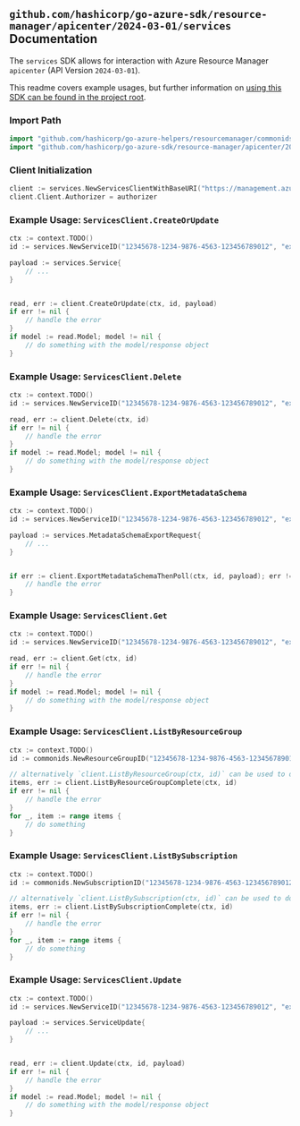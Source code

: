 
## `github.com/hashicorp/go-azure-sdk/resource-manager/apicenter/2024-03-01/services` Documentation

The `services` SDK allows for interaction with Azure Resource Manager `apicenter` (API Version `2024-03-01`).

This readme covers example usages, but further information on [using this SDK can be found in the project root](https://github.com/hashicorp/go-azure-sdk/tree/main/docs).

### Import Path

```go
import "github.com/hashicorp/go-azure-helpers/resourcemanager/commonids"
import "github.com/hashicorp/go-azure-sdk/resource-manager/apicenter/2024-03-01/services"
```


### Client Initialization

```go
client := services.NewServicesClientWithBaseURI("https://management.azure.com")
client.Client.Authorizer = authorizer
```


### Example Usage: `ServicesClient.CreateOrUpdate`

```go
ctx := context.TODO()
id := services.NewServiceID("12345678-1234-9876-4563-123456789012", "example-resource-group", "serviceName")

payload := services.Service{
	// ...
}


read, err := client.CreateOrUpdate(ctx, id, payload)
if err != nil {
	// handle the error
}
if model := read.Model; model != nil {
	// do something with the model/response object
}
```


### Example Usage: `ServicesClient.Delete`

```go
ctx := context.TODO()
id := services.NewServiceID("12345678-1234-9876-4563-123456789012", "example-resource-group", "serviceName")

read, err := client.Delete(ctx, id)
if err != nil {
	// handle the error
}
if model := read.Model; model != nil {
	// do something with the model/response object
}
```


### Example Usage: `ServicesClient.ExportMetadataSchema`

```go
ctx := context.TODO()
id := services.NewServiceID("12345678-1234-9876-4563-123456789012", "example-resource-group", "serviceName")

payload := services.MetadataSchemaExportRequest{
	// ...
}


if err := client.ExportMetadataSchemaThenPoll(ctx, id, payload); err != nil {
	// handle the error
}
```


### Example Usage: `ServicesClient.Get`

```go
ctx := context.TODO()
id := services.NewServiceID("12345678-1234-9876-4563-123456789012", "example-resource-group", "serviceName")

read, err := client.Get(ctx, id)
if err != nil {
	// handle the error
}
if model := read.Model; model != nil {
	// do something with the model/response object
}
```


### Example Usage: `ServicesClient.ListByResourceGroup`

```go
ctx := context.TODO()
id := commonids.NewResourceGroupID("12345678-1234-9876-4563-123456789012", "example-resource-group")

// alternatively `client.ListByResourceGroup(ctx, id)` can be used to do batched pagination
items, err := client.ListByResourceGroupComplete(ctx, id)
if err != nil {
	// handle the error
}
for _, item := range items {
	// do something
}
```


### Example Usage: `ServicesClient.ListBySubscription`

```go
ctx := context.TODO()
id := commonids.NewSubscriptionID("12345678-1234-9876-4563-123456789012")

// alternatively `client.ListBySubscription(ctx, id)` can be used to do batched pagination
items, err := client.ListBySubscriptionComplete(ctx, id)
if err != nil {
	// handle the error
}
for _, item := range items {
	// do something
}
```


### Example Usage: `ServicesClient.Update`

```go
ctx := context.TODO()
id := services.NewServiceID("12345678-1234-9876-4563-123456789012", "example-resource-group", "serviceName")

payload := services.ServiceUpdate{
	// ...
}


read, err := client.Update(ctx, id, payload)
if err != nil {
	// handle the error
}
if model := read.Model; model != nil {
	// do something with the model/response object
}
```
